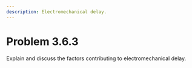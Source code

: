```yaml
---
description: Electromechanical delay.
---
```


# Problem 3.6.3

Explain and discuss the factors contributing to electromechanical delay.
